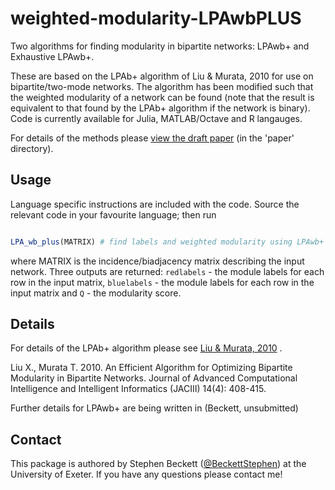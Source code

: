 weighted-modularity-LPAwbPLUS
=============================

Two algorithms for finding modularity in bipartite networks: LPAwb+ and Exhaustive LPAwb+.

These are based on the LPAb+ algorithm of Liu & Murata, 2010 for use on bipartite/two-mode networks. The algorithm has been modified such that the weighted modularity of a network can be found (note that the result is equivalent to that found by the LPAb+ algorithm if the network is binary). Code is currently available for Julia, MATLAB/Octave and R langauges.

For details of the methods please [view the draft paper](https://github.com/sjbeckett/weighted-modularity-LPAwbPLUS/blob/master/paper/weightedModularityDraft.pdf?raw=true) (in the 'paper' directory).


Usage
---------

Language specific instructions are included with the code.
Source the relevant code in your favourite language; then run


```julia

LPA_wb_plus(MATRIX) # find labels and weighted modularity using LPAwb+


```
where MATRIX is the incidence/biadjacency matrix describing the input network. Three outputs are returned: `redlabels` - the module labels for each row in the input matrix, `bluelabels` - the module labels for each row in the input matrix and `Q` - the modularity score.




Details
---------

For details of the LPAb+ algorithm please see [Liu & Murata, 2010](https://www.fujipress.jp/finder/xslt.php?mode=present&inputfile=JACII001400040010.xml) .

Liu X., Murata T. 2010. An Efficient Algorithm for Optimizing Bipartite Modularity in Bipartite Networks. Journal of Advanced Computational Intelligence and Intelligent Informatics (JACIII) 14(4): 408-415.

Further details for LPAwb+ are being written in (Beckett, unsubmitted)


Contact
--------

This package is authored by Stephen Beckett ([@BeckettStephen](https://twitter.com/BeckettStephen)) at the University of Exeter. If you have any questions please contact me!
